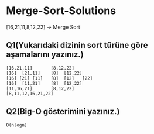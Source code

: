 # Merge-Sort-Solutions
[16,21,11,8,12,22] -> Merge Sort
## Q1(Yukarıdaki dizinin sort türüne göre aşamalarını yazınız.)
```
[16,21,11]       [8,12,22]
[16]  [21,11]    [8]  [12,22]
[16] [21] [11]   [8]  [12]   [22]
[16]  [11,21]    [8]  [12,22]
[11,16,21]       [8,12,22]
[8,11,12,16,21,22]
```
## Q2(Big-O gösterimini yazınız.)
```
O(nlogn)
```
